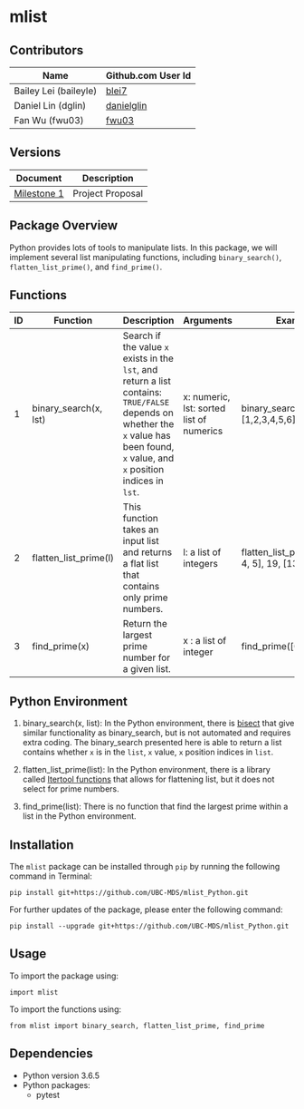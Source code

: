 # mlist

## Contributors

|Name|Github.com User Id|
|--|--|
|Bailey Lei (baileyle)|[blei7](https://github.com/blei7)|
|Daniel Lin (dglin)|[danielglin](https://github.com/danielglin)|
|Fan Wu (fwu03)|[fwu03](https://github.com/fwu03)|

## Versions
| Document | Description |
|-|-|
| [Milestone 1](../master/README.md) | Project Proposal |

## Package Overview

Python provides lots of tools to manipulate lists. In this package, we will implement several list manipulating functions, including `binary_search()`, `flatten_list_prime()`, and `find_prime()`.

## Functions

|ID|Function|Description|Arguments|Example|
|--|--|--|--|--|
|1|binary_search(x, lst)|Search if the value `x` exists in the `lst`, and return a list contains: `TRUE/FALSE` depends on whether the `x` value has been found, `x` value, and `x` position indices in `lst`.|x: numeric, lst: sorted list of numerics|binary_search(4, [1,2,3,4,5,6])|
|2|flatten_list_prime(l)|This function takes an input list and returns a flat list that contains only prime numbers.|l: a list of integers|flatten_list_prime([[2, 3, 4, 5], 19, [131, 127]])|
|3|find_prime(x)| Return the largest prime number for a given list.|x : a list of integer|find_prime([0,1,2,3,4,5])|

## Python Environment

1. binary_search(x, list): In the Python environment, there is [bisect](https://docs.python.org/2/library/bisect.html) that give similar functionality as binary_search, but is not automated and requires extra coding. The binary_search presented here is able to return a list contains whether `x` is in the `list`, `x` value, `x` position indices in `list`.

2. flatten_list_prime(list): In the Python environment, there is a library called [Itertool functions](https://docs.python.org/2/library/itertools.html#itertools.chain) that allows for flattening list, but it does not select for prime numbers.

3. find_prime(list): There is no function that find the largest prime within a list in the Python environment.

## Installation
The `mlist` package can be installed through `pip` by running the following command in Terminal:

```
pip install git+https://github.com/UBC-MDS/mlist_Python.git

```

For further updates of the package, please enter the following command:

```
pip install --upgrade git+https://github.com/UBC-MDS/mlist_Python.git

```

## Usage
To import the package using:

```
import mlist

```

To import the functions using:

```
from mlist import binary_search, flatten_list_prime, find_prime

```

## Dependencies

- Python version 3.6.5
- Python packages:
  + pytest
